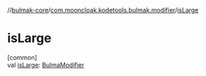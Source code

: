 //[bulmak-core](../../index.md)/[com.mooncloak.kodetools.bulmak.modifier](index.md)/[isLarge](is-large.md)

# isLarge

[common]\
val [isLarge](is-large.md): [BulmaModifier](-bulma-modifier/index.md)
